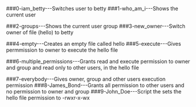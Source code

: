 ###0-iam_betty---Switches user to betty
###1-who_am_i---Shows the current user
 
###2-groups---Shows the current user group
###3-new_owner---Switch owner of file (hello) to betty
 
###4-empty---Creates an empty file called hello
###5-execute---Gives permmission to owner to execute the hello file
 
###6-multiple_permissions---Grants read and execute permission to owner and group and read only to other users, in the hello file
 
###7-everybody---Gives owner, group and other users execution permission
###8-James_Bond---Grants all permission to other users and no permission to owner and group
###9-John_Doe---Script the sets the hello file permission to -rwxr-x-wx
